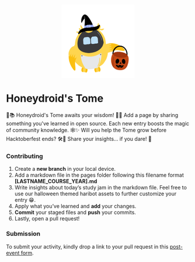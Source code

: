 <div style="display: flex; justify-content: center;">
    <img width="200px" height="200px" src="../public/assets/Witch Honeydroid.png" />
</div>

# Honeydroid's Tome

🎃📚 Honeydroid's Tome awaits your wisdom! 🐝🤖 Add a page by sharing something you've learned in open source. Each new entry boosts the magic of community knowledge. 🕸️✨ Will you help the Tome grow before Hacktoberfest ends? 🛠️👻 Share your insights… if you dare! 🦇

### Contributing

1. Create a **new branch** in your local device.
2. Add a markdown file in the pages folder following this filename format **[LASTNAME_COURSE_YEAR].md**
3. Write insights about today’s study jam in the markdown file. Feel free to use our halloween themed haribot assets to further customize your entry 😁.
4. Apply what you’ve learned and **add** your changes.
5. **Commit** your staged files and **push** your commits.
6. Lastly, open a pull request!

### Submission

To submit your activity, kindly drop a link to your pull request in this [post-event form](https://forms.gle/fTqB1L79gHsE2Zjh6).

